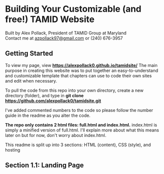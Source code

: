 # Building Your Customizable (and free!) TAMID Website
Built by Alex Pollack, President of TAMID Group at Maryland <br/>
Contact me at azpollack97@gmail.com or (240) 676-3957

## Getting Started
To view my page, view **https://alexpollack0.github.io/tamidsite/**
The main purpose in creating this website was to put together an easy-to-understand and customizable template that chapters can use to code their own sites and edit when necessary.

To pull the code from this repo into your own directory, create a new directory (folder), and type in **git clone https://github.com/alexpollack0/tamidsite.git**

I've added commented numbers to the code so please follow the number guide in the readme as you alter the code.

**The repo only contains 2 html files: full.html and index.html.**  index.html is simply a minified version of full.html.  I'll explain more about what this means later on but for now, don't worry about index.html.

This readme is split up into 3 sections: HTML (content), CSS (style), and hosting

## Section 1.1: Landing Page
